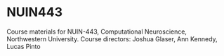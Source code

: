 # NUIN443
Course materials for NUIN-443, Computational Neuroscience, Northwestern University. Course directors: Joshua Glaser, Ann Kennedy, Lucas Pinto
